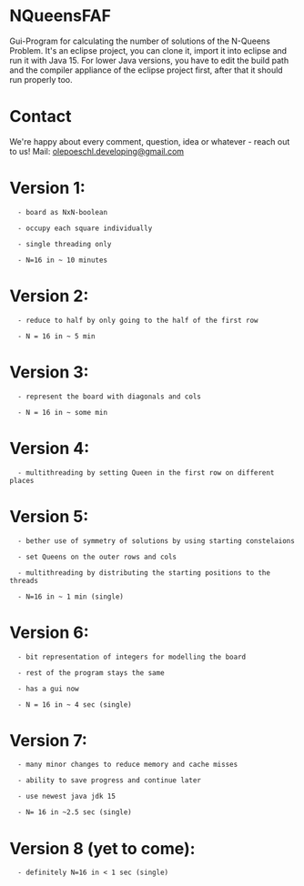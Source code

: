 # NQueensFAF

Gui-Program for calculating the number of solutions of the N-Queens Problem.
It's an eclipse project, you can clone it, import it into eclipse and run it with Java 15.
For lower Java versions, you have to edit the build path and the compiler appliance of the eclipse project first, after that it should run properly too.

# Contact
We're happy about every comment, question, idea or whatever - reach out to us!
Mail: olepoeschl.developing@gmail.com

# Version 1: 
      - board as NxN-boolean
      
      - occupy each square individually
      
      - single threading only
      
      - N=16 in ~ 10 minutes
      
      
# Version 2:
      - reduce to half by only going to the half of the first row
      
      - N = 16 in ~ 5 min
      
# Version 3:
      - represent the board with diagonals and cols 
      
      - N = 16 in ~ some min
      
# Version 4:
      - multithreading by setting Queen in the first row on different places
      
# Version 5:
      - bether use of symmetry of solutions by using starting constelaions
      
      - set Queens on the outer rows and cols
      
      - multithreading by distributing the starting positions to the threads
      
      - N=16 in ~ 1 min (single)
      
# Version 6:
      - bit representation of integers for modelling the board
      
      - rest of the program stays the same
      
      - has a gui now
      
      - N = 16 in ~ 4 sec (single)
      
# Version 7:
      - many minor changes to reduce memory and cache misses
      
      - ability to save progress and continue later
      
      - use newest java jdk 15
      
      - N= 16 in ~2.5 sec (single)
      
# Version 8 (yet to come):
      - definitely N=16 in < 1 sec (single)
      
      
      
      
      
      
      
      
      
      
      
      
      
      
      
      
